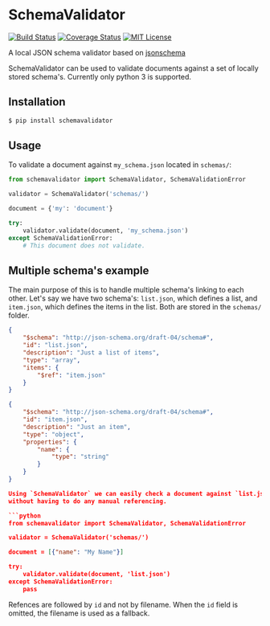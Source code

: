 # SchemaValidator

[![Build Status](http://img.shields.io/travis/wendbv/schemavalidator.svg)](https://travis-ci.org/wendbv/schemavalidator)
[![Coverage Status](http://img.shields.io/coveralls/wendbv/schemavalidator.svg)](https://coveralls.io/r/wendbv/schemavalidator)
[![MIT License](https://img.shields.io/badge/license-MIT-green.svg)](https://tldrlegal.com/license/mit-license)

A local JSON schema validator based on [jsonschema](https://github.com/Julian/jsonschema/)

SchemaValidator can be used to validate documents against a set of locally
stored schema's. Currently only python 3 is supported.


## Installation

```bash
$ pip install schemavalidator
```


## Usage

To validate a document against `my_schema.json` located in `schemas/`:

```python
from schemavalidator import SchemaValidator, SchemaValidationError

validator = SchemaValidator('schemas/')

document = {'my': 'document'}

try:
    validator.validate(document, 'my_schema.json')
except SchemaValidationError:
    # This document does not validate.
```

## Multiple schema's example

The main purpose of this is to handle multiple schema's linking to
each other. Let's say we have two schema's: `list.json`, which defines a list,
and `item.json`, which defines the items in the list. Both are stored in the
`schemas/` folder.

```json
{
    "$schema": "http://json-schema.org/draft-04/schema#",
    "id": "list.json",
    "description": "Just a list of items",
    "type": "array",
    "items": {
        "$ref": "item.json"
    }
}
```

```json
{
    "$schema": "http://json-schema.org/draft-04/schema#",
    "id": "item.json",
    "description": "Just an item",
    "type": "object",
    "properties": {
        "name": {
            "type": "string"
        }
    }
}

Using `SchemaValidator` we can easily check a document against `list.json`
without having to do any manual referencing.

```python
from schemavalidator import SchemaValidator, SchemaValidationError

validator = SchemaValidator('schemas/')

document = [{"name": "My Name"}]

try:
    validator.validate(document, 'list.json')
except SchemaValidationError:
    pass
```

Refences are followed by `id` and not by filename. When the `id` field is
omitted, the filename is used as a fallback.

